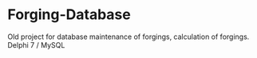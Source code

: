 # Forging-Database
Old project for database maintenance of forgings, calculation of forgings. Delphi 7 / MySQL
